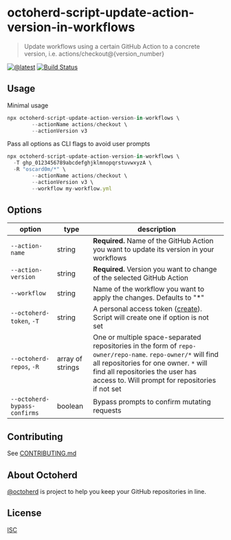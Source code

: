 # octoherd-script-update-action-version-in-workflows

> Update workflows using a certain GitHub Action to a concrete version, i.e. actions/checkout@{version_number}

[![@latest](https://img.shields.io/npm/v/octoherd-script-update-action-version-in-workflows.svg)](https://www.npmjs.com/package/octoherd-script-update-action-version-in-workflows)
[![Build Status](https://github.com/oscard0m/octoherd-script-update-action-version-in-workflows/workflows/Test/badge.svg)](https://github.com/oscard0m/octoherd-script-update-action-version-in-workflows/actions?query=workflow%3ATest+branch%3Amain)

## Usage

Minimal usage

```js
npx octoherd-script-update-action-version-in-workflows \
        --actionName actions/checkout \
        --actionVersion v3
```

Pass all options as CLI flags to avoid user prompts

```js
npx octoherd-script-update-action-version-in-workflows \
  -T ghp_0123456789abcdefghjklmnopqrstuvwxyzA \
  -R "oscard0m/*" \
        --actionName actions/checkout \
        --actionVersion v3 \
        --workflow my-workflow.yml
```

## Options

| option                       | type             | description                                                                                                                                                                                                                                 |
| ---------------------------- | ---------------- | ------------------------------------------------------------------------------------------------------------------------------------------------------------------------------------------------------------------------------------------- |
| `--action-name`              | string           | **Required.** Name of the GitHub Action you want to update its version in your workflows                                                                                                                                                    |
| `--action-version`           | string           | **Required.** Version you want to change of the selected GitHub Action                                                                                                                                                                      |
| `--workflow`                 | string           | Name of the workflow you want to apply the changes. Defaults to "\*"                                                                                                                                                                        |
| `--octoherd-token`, `-T`     | string           | A personal access token ([create](https://github.com/settings/tokens/new?scopes=repo)). Script will create one if option is not set                                                                                                         |
| `--octoherd-repos`, `-R`     | array of strings | One or multiple space-separated repositories in the form of `repo-owner/repo-name`. `repo-owner/*` will find all repositories for one owner. `*` will find all repositories the user has access to. Will prompt for repositories if not set |
| `--octoherd-bypass-confirms` | boolean          | Bypass prompts to confirm mutating requests                                                                                                                                                                                                 |

## Contributing

See [CONTRIBUTING.md](CONTRIBUTING.md)

## About Octoherd

[@octoherd](https://github.com/octoherd/) is project to help you keep your GitHub repositories in line.

## License

[ISC](LICENSE.md)
